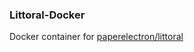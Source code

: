 ### Littoral-Docker

Docker container for [paperelectron/littoral](https://github.com/PaperElectron/littoral)
